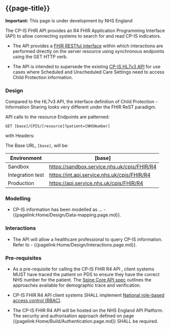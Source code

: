 ## {{page-title}}

  <div markdown="span" class="alert alert-warning" role="alert"><i class="fa fa-warning"></i><b> Important:</b> This page is under development by NHS England</div>

The CP-IS FHIR API provides an R4 FHIR Application Programming Interface (API) to allow connecting systems to search for and read CP-IS indicators.

- The API provides a [FHIR RESTful interface](https://hl7.org/fhir/R4/http.html) within which interactions are performed directly on the server resource using synchronous endpoints using the GET HTTP verb.

- The API is intended to supersede the existing [CP-IS HL7v3 API](https://digital.nhs.uk/developer/api-catalogue/child-protection-information-sharing-hl7-v3) for use cases where Scheduled and Unscheduled Care Settings need to access Child Protection information.

### Design 

Compared to the HL7v3 API, the interface definition of Child Protection - Information Sharing looks very different under the FHIR ReST paradigm.

API calls to the resource Endpoints are patterned:

```GET [base]/CPIS/[resource]?patient=[NHSNumber]```

with Headers:

The Base URL, ```[base]```, will be:

| Environment | [base] |
|--|--|
| Sandbox |            https://sandbox.service.nhs.uk/cpis/FHIR/R4 |
| Integration test |   https://int.api.service.nhs.uk/cpis/FHIR/R4 |
| Production |         https://api.service.nhs.uk/cpis/FHIR/R4 |


### Modelling

- CP-IS information has been modelled as ... - {{pagelink:Home/Design/Data-mapping.page.md}}. 

### Interactions

- The API will allow a healthcare professional to query CP-IS information. Refer to - {{pagelink:Home/Design/Interactions.page.md}}. 

### Pre-requisites

- As a pre-requisite for calling the CP-IS FHIR R4 API , client systems MUST have traced the patient on PDS to ensure they have the correct NHS number for the patient. The <a href='https://developer.nhs.uk/apis/spine-core/pds_overview.html'>Spine Core API spec</a> outlines the approaches available for demographic trace and verification.

- CP-IS FHIR R4 API client systems SHALL implement [National role-based access control (RBAC)](https://digital.nhs.uk/developer/guides-and-documentation/security-and-authorisation/national-rbac-for-developers).

- The CP-IS FHIR R4 API will be hosted on the NHS England API Platform. The security and authorisation approach defined on page {{pagelink:Home/Build/Authentication.page.md}} SHALL be required. 